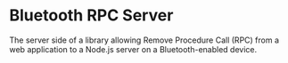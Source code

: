 # Bluetooth RPC Server
The server side of a library allowing Remove Procedure Call (RPC) from a web application to a Node.js server on a Bluetooth-enabled device.
